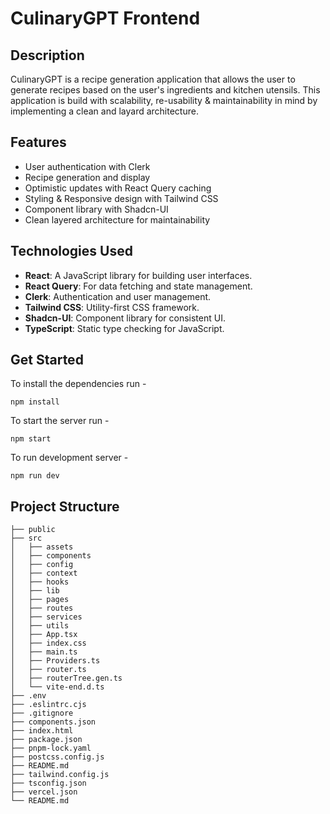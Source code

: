 # CulinaryGPT Frontend

## Description

CulinaryGPT is a recipe generation application that allows the user to generate recipes based on the user's ingredients and kitchen utensils. This application is build with scalability, re-usability & maintainability in mind by implementing a clean and layard architecture.

## Features

- User authentication with Clerk
- Recipe generation and display
- Optimistic updates with React Query caching
- Styling & Responsive design with Tailwind CSS
- Component library with Shadcn-UI
- Clean layered architecture for maintainability

## Technologies Used

- **React**: A JavaScript library for building user interfaces.
- **React Query**: For data fetching and state management.
- **Clerk**: Authentication and user management.
- **Tailwind CSS**: Utility-first CSS framework.
- **Shadcn-UI**: Component library for consistent UI.
- **TypeScript**: Static type checking for JavaScript.

## Get Started

To install the dependencies run - 

```console
npm install
```

To start the server run - 

```console
npm start
```

To run development server -

```console
npm run dev
```


## Project Structure

```plaintext
├── public
├── src
│   ├── assets
│   ├── components
│   ├── config
│   ├── context
│   ├── hooks
│   ├── lib
│   ├── pages
│   ├── routes
│   ├── services
│   ├── utils
│   ├── App.tsx
│   ├── index.css
│   ├── main.ts
│   ├── Providers.ts
│   ├── router.ts
│   ├── routerTree.gen.ts
│   └── vite-end.d.ts
├── .env
├── .eslintrc.cjs
├── .gitignore
├── components.json
├── index.html
├── package.json
├── pnpm-lock.yaml
├── postcss.config.js
├── README.md
├── tailwind.config.js
├── tsconfig.json
├── vercel.json
└── README.md